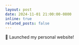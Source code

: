 ```yaml
---
layout: post
date: 2024-11-01 21:00:00-0800
inline: true
related_posts: false
---
```


:rocket: Launched my personal website!
